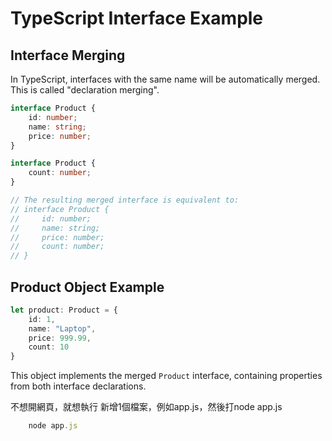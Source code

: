 # TypeScript Interface Example

## Interface Merging

In TypeScript, interfaces with the same name will be automatically merged. This is called "declaration merging".

```typescript
interface Product {
    id: number;
    name: string;
    price: number;
}

interface Product {
    count: number;
}

// The resulting merged interface is equivalent to:
// interface Product {
//     id: number;
//     name: string;
//     price: number;
//     count: number;
// }
```

## Product Object Example

```typescript
let product: Product = {
    id: 1,
    name: "Laptop",
    price: 999.99,
    count: 10
}
```

This object implements the merged `Product` interface, containing properties from both interface declarations.

不想開網頁，就想執行
新增1個檔案，例如app.js，然後打node app.js
```js
    node app.js
```
